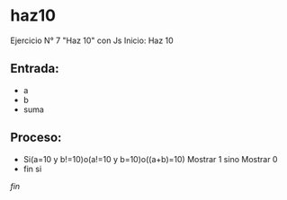 # haz10
Ejercicio N° 7 "Haz 10" con Js
Inicio: Haz 10

## Entrada:
- a
- b
- suma

## Proceso:
- Si(a=10 y b!=10)o(a!=10 y b=10)o((a+b)=10)
	Mostrar 1
	sino
	Mostrar 0 
- fin si

*fin*
